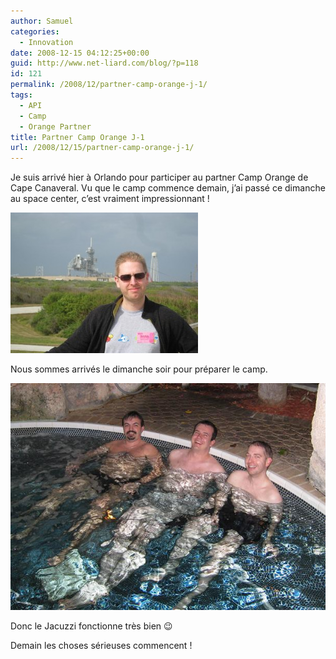 ```yaml
---
author: Samuel
categories:
  - Innovation
date: 2008-12-15 04:12:25+00:00
guid: http://www.net-liard.com/blog/?p=118
id: 121
permalink: /2008/12/partner-camp-orange-j-1/
tags:
  - API
  - Camp
  - Orange Partner
title: Partner Camp Orange J-1
url: /2008/12/15/partner-camp-orange-j-1/
---
```


Je suis arrivé hier à Orlando pour participer au partner Camp Orange de Cape Canaveral. Vu que le camp commence demain, j&#8217;ai passé ce dimanche au space center, c&#8217;est vraiment impressionnant !

![photo](/images/uploads/2008/12/nasa1-300x225.jpg)

Nous sommes arrivés le dimanche soir pour préparer le camp.

![photo](/images/uploads/2008/12/hotel.jpg)

Donc le Jacuzzi fonctionne très bien 😉

Demain les choses sérieuses commencent !